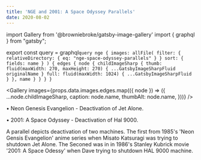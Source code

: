```yaml
---
title: 'NGE and 2001: A Space Odyssey Parallels'
date: 2020-08-02
---
```


import Gallery from '@browniebroke/gatsby-image-gallery'
import { graphql } from "gatsby";

export const query = graphql`query nge { images: allFile( filter: { relativeDirectory: { eq: "nge-space-odyssey-parallels" } } sort: { fields: name } ) { edges { node { childImageSharp { thumb: fluid(maxWidth: 270, maxHeight: 270) { ...GatsbyImageSharpFluid originalName } full: fluid(maxWidth: 1024) { ...GatsbyImageSharpFluid } }, name } } } }`

<Gallery images={props.data.images.edges.map(({ node }) => ({
...node.childImageSharp,
caption: node.name,
thumbAlt: node.name,
}))} />

• Neon Genesis Evangelion - Deactivation of Jet Alone.

• 2001: A Space Odyssey - Deactivation of Hal 9000.

A parallel depicts deactivation of two machines. The first from 1985's 'Neon Gensis Evangelion' anime series when Misato Katsuragi was trying to shutdown Jet Alone.
The Seconed was in in 1986's Stanley Kubrick movie '2001: A Space Odessy' when Dave trying to shutdown HAL 9000 machine.
